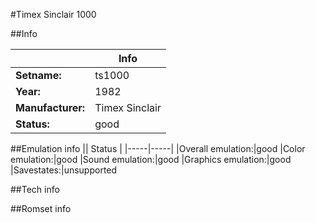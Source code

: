 #Timex Sinclair 1000

##Info

||Info|
|-----|-----|
|**Setname:**|ts1000
|**Year:**|1982
|**Manufacturer:**|Timex Sinclair
|**Status:**|good

##Emulation info
|| Status |
|-----|-----|
|Overall emulation:|good
|Color emulation:|good
|Sound emulation:|good
|Graphics emulation:|good
|Savestates:|unsupported

##Tech info

##Romset info

<!--- START OF EDITED COMMENT DO NOT TOUCH TEXT ABOVE-->
